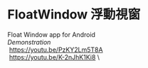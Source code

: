 # FloatWindow 浮動視窗
Float Window app for Android\
*Demonstration*\
  https://youtu.be/PzKY2Lm5T8A \
  https://youtu.be/K-2nJhK1Ki8 \
